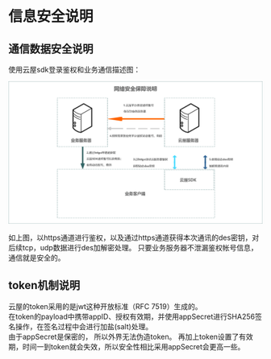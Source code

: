 # 信息安全说明

## 通信数据安全说明

使用云屋sdk登录鉴权和业务通信描述图：

![Image text](./images/safe.png)

如上图，以https通道进行鉴权，以及通过https通道获得本次通讯的des密钥，对后续tcp，udp数据进行des加解密处理。 只要业务服务器不泄漏鉴权帐号信息，通信就是安全的。

## token机制说明

云屋的token采用的是jwt这种开放标准（RFC 7519）生成的。  
在token的payload中携带appID、授权有效期，并使用appSecret进行SHA256签名操作，在签名过程中会进行加盐(salt)处理。  
由于appSecret是保密的， 所以外界无法伪造token。 再加上token设置了有效期，时间一到token就会失效，所以安全性相比采用appSecret会更高一些。

